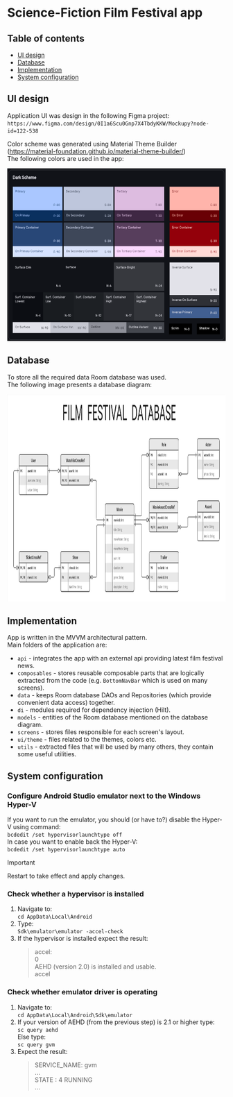 # Science-Fiction Film Festival app

## Table of contents
* [UI design](#ui-design)
* [Database](#database)
* [Implementation](#implementation)
* [System configuration](#system-configuration)

## UI design
Application UI was design in the following Figma project:  
`https://www.figma.com/design/0I1a6Scu0Gnp7X4TbdyKKW/Mockupy?node-id=122-538`

Color scheme was generated using Material Theme Builder (https://material-foundation.github.io/material-theme-builder/)  
The following colors are used in the app:  
<p float='left'>
  <img src='assets/dark_scheme.png' width='571' height='398'>
</p>

## Database
To store all the required data Room database was used.  
The following image presents a database diagram:  
<p float='left'>
  <img src='assets/database_diagram.jpg' width='1175' height='478'>
</p>

## Implementation
App is written in the MVVM architectural pattern.  
Main folders of the application are:
- `api` - integrates the app with an external api providing latest film festival news.
- `composables` - stores reusable composable parts that are logically extracted from the code (e.g. `BottomNavBar` which is used on many screens).
- `data` - keeps Room database DAOs and Repositories (which provide convenient data access) together.
- `di` - modules required for dependency injection (Hilt).
- `models` - entities of the Room database mentioned on the database diagram.
- `screens` - stores files responsible for each screen's layout.
- `ui/theme` - files related to the themes, colors etc.
- `utils` - extracted files that will be used by many others, they contain some useful utilities.

## System configuration
### Configure Android Studio emulator next to the Windows Hyper-V
If you want to run the emulator, you should (or have to?) disable the Hyper-V using command:  
`bcdedit /set hypervisorlaunchtype off`  
In case you want to enable back the Hyper-V:  
`bcdedit /set hypervisorlaunchtype auto`    
> [!IMPORTANT]
> Restart to take effect and apply changes.


### Check whether a hypervisor is installed
1. Navigate to:  
	`cd AppData\Local\Android`  
2. Type:  
	`Sdk\emulator\emulator -accel-check`  
3. If the hypervisor is installed expect the result:  
	> accel:  
	> 0  
	> AEHD (version 2.0) is installed and usable.  
	> accel  


### Check whether emulator driver is operating
1. Navigate to:  
	`cd AppData\Local\Android\Sdk\emulator`  
2. If your version of AEHD (from the previous step) is 2.1 or higher type:  
	`sc query aehd`  
   Else type:  
	`sc query gvm`
3. Expect the result:  
	> SERVICE_NAME: gvm  
	> ...  
	> STATE			: 4  RUNNING  
	> ...